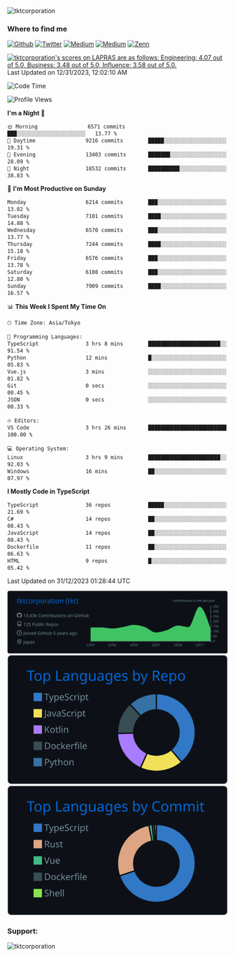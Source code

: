 <p align="left"> <img src="https://komarev.com/ghpvc/?username=tktcorporation&label=Profile%20views&color=0e75b6&style=flat" alt="tktcorporation" /> </p>

<h3>Where to find me</h3>
<p>
<a href="https://github.com/tktcorporation" target="_blank"><img alt="Github" src="https://img.shields.io/badge/GitHub-%2312100E.svg?&style=for-the-badge&logo=Github&logoColor=white" /></a>
<a href="https://twitter.com/tktcorporation" target="_blank"><img alt="Twitter" src="https://img.shields.io/badge/twitter-%231DA1F2.svg?&style=for-the-badge&logo=twitter&logoColor=white" /></a>
<a href="https://www.linkedin.com/in/tktcorporation" target="_blank"><img alt="Medium" src="https://img.shields.io/badge/linkdin-0a66c2.svg?&style=for-the-badge&logo=linkedin&logoColor=white" /></a>
<a href="https://qiita.com/tktcorporation" target="_blank"><img alt="Medium" src="https://img.shields.io/badge/qiita-55C500.svg?&style=for-the-badge&logo=qiita&logoColor=white" /></a>
<a href="https://zenn.dev/tktcorporation" target="_blank"><img alt="Zenn" src="https://img.shields.io/badge/Zenn-3EA8FF.svg?&style=for-the-badge&logo=Zenn&logoColor=white" /></a>
</p>

<!--START_SECTION:lapras-card-->
<p ><a href="https://lapras.com/public/tktcorporation" target="_blank" rel="noopener noreferrer"><img alt="tktcorporation's scores on LAPRAS are as follows: Engineering: 4.07 out of 5.0, Business: 3.48 out of 5.0, Influence: 3.58 out of 5.0." src="https://lapras-card-generator.vercel.app/api/svg?e=4.07&b=3.48&i=3.58&b1=%23232323&b2=%236d6d6d&i1=%23212121&i2=%23818181&l=en" width="300" ></a>  
Last Updated on 12/31/2023, 12:02:10 AM</p>
<!--END_SECTION:lapras-card-->
  
<!--START_SECTION:waka-->
![Code Time](http://img.shields.io/badge/Code%20Time-1%2C332%20hrs%2019%20mins-blue)

![Profile Views](http://img.shields.io/badge/Profile%20Views-0-blue)

**I'm a Night 🦉** 

```text
🌞 Morning                6571 commits        ███░░░░░░░░░░░░░░░░░░░░░░   13.77 % 
🌆 Daytime                9216 commits        █████░░░░░░░░░░░░░░░░░░░░   19.31 % 
🌃 Evening                13403 commits       ███████░░░░░░░░░░░░░░░░░░   28.09 % 
🌙 Night                  18532 commits       ██████████░░░░░░░░░░░░░░░   38.83 % 
```
📅 **I'm Most Productive on Sunday** 

```text
Monday                   6214 commits        ███░░░░░░░░░░░░░░░░░░░░░░   13.02 % 
Tuesday                  7101 commits        ████░░░░░░░░░░░░░░░░░░░░░   14.88 % 
Wednesday                6570 commits        ███░░░░░░░░░░░░░░░░░░░░░░   13.77 % 
Thursday                 7244 commits        ████░░░░░░░░░░░░░░░░░░░░░   15.18 % 
Friday                   6576 commits        ███░░░░░░░░░░░░░░░░░░░░░░   13.78 % 
Saturday                 6108 commits        ███░░░░░░░░░░░░░░░░░░░░░░   12.80 % 
Sunday                   7909 commits        ████░░░░░░░░░░░░░░░░░░░░░   16.57 % 
```


📊 **This Week I Spent My Time On** 

```text
🕑︎ Time Zone: Asia/Tokyo

💬 Programming Languages: 
TypeScript               3 hrs 8 mins        ███████████████████████░░   91.54 % 
Python                   12 mins             █░░░░░░░░░░░░░░░░░░░░░░░░   05.83 % 
Vue.js                   3 mins              ░░░░░░░░░░░░░░░░░░░░░░░░░   01.82 % 
Git                      0 secs              ░░░░░░░░░░░░░░░░░░░░░░░░░   00.45 % 
JSON                     0 secs              ░░░░░░░░░░░░░░░░░░░░░░░░░   00.33 % 

🔥 Editors: 
VS Code                  3 hrs 26 mins       █████████████████████████   100.00 % 

💻 Operating System: 
Linux                    3 hrs 9 mins        ███████████████████████░░   92.03 % 
Windows                  16 mins             ██░░░░░░░░░░░░░░░░░░░░░░░   07.97 % 
```

**I Mostly Code in TypeScript** 

```text
TypeScript               36 repos            █████░░░░░░░░░░░░░░░░░░░░   21.69 % 
C#                       14 repos            ██░░░░░░░░░░░░░░░░░░░░░░░   08.43 % 
JavaScript               14 repos            ██░░░░░░░░░░░░░░░░░░░░░░░   08.43 % 
Dockerfile               11 repos            ██░░░░░░░░░░░░░░░░░░░░░░░   06.63 % 
HTML                     9 repos             █░░░░░░░░░░░░░░░░░░░░░░░░   05.42 % 
```




 Last Updated on 31/12/2023 01:28:44 UTC
<!--END_SECTION:waka-->

[![](https://raw.githubusercontent.com/tktcorporation/tktcorporation/master/profile-summary-card-output/github_dark/0-profile-details.svg)](https://github.com/vn7n24fzkq/github-profile-summary-cards)
[![](https://raw.githubusercontent.com/tktcorporation/tktcorporation/master/profile-summary-card-output/github_dark/1-repos-per-language.svg)](https://github.com/vn7n24fzkq/github-profile-summary-cards) [![](https://raw.githubusercontent.com/tktcorporation/tktcorporation/master/profile-summary-card-output/github_dark/2-most-commit-language.svg)](https://github.com/vn7n24fzkq/github-profile-summary-cards)

<h3 align="left">Support:</h3>
<p><a href="https://www.buymeacoffee.com/tktcorporation"> <img align="left" src="https://cdn.buymeacoffee.com/buttons/v2/default-yellow.png" height="50" width="210" alt="tktcorporation" /></a></p><br><br>
